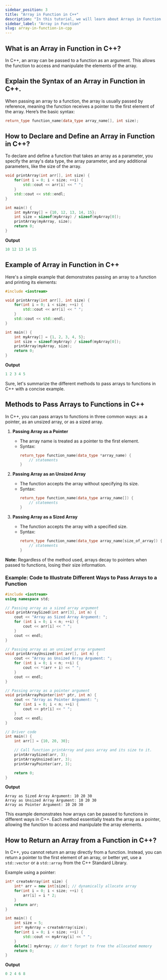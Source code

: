 ```yaml
---
sidebar_position: 3
title: "Array in Function in C++"
description: "In this tutorial, we will learn about Arrays in Function in C++ programming with the help of examples. An array is a collection of elements of the same data type that are stored in contiguous memory locations. Arrays are used to store multiple values in a single variable."
sidebar_label: "Array in Function"
slug: array-in-function-in-cpp
---
```


## What is an Array in Function in C++?

In C++, an array can be passed to a function as an argument. This allows the function to access and manipulate the elements of the array.

## Explain the Syntax of an Array in Function in C++.

When passing an array to a function, the array is usually passed by reference, meaning the function receives a pointer to the first element of the array. Here’s the basic syntax:

```cpp
return_type function_name(data_type array_name[], int size);
```

## How to Declare and Define an Array in Function in C++?

To declare and define a function that takes an array as a parameter, you specify the array's data type, the array parameter, and any additional parameters, like the size of the array.

```cpp
void printArray(int arr[], int size) {
    for(int i = 0; i < size; ++i) {
        std::cout << arr[i] << " ";
    }
    std::cout << std::endl;
}

int main() {
    int myArray[] = {10, 12, 13, 14, 15};
    int size = sizeof(myArray) / sizeof(myArray[0]);
    printArray(myArray, size);
    return 0;
}
```
 **Output**
```cpp
10 12 13 14 15 
```

## Example of Array in Function in C++ 

Here's a simple example that demonstrates passing an array to a function and printing its elements:

```cpp
#include <iostream>

void printArray(int arr[], int size) {
    for(int i = 0; i < size; ++i) {
        std::cout << arr[i] << " ";
    }
    std::cout << std::endl;
}

int main() {
    int myArray[] = {1, 2, 3, 4, 5};
    int size = sizeof(myArray) / sizeof(myArray[0]);
    printArray(myArray, size);
    return 0;
}
```
**Output**
```cpp
1 2 3 4 5 
```
Sure, let's summarize the different methods to pass arrays to functions in C++ with a concise example. 

## Methods to Pass Arrays to Functions in C++

In C++, you can pass arrays to functions in three common ways: as a pointer, as an unsized array, or as a sized array.

1. **Passing Array as a Pointer**

   - The array name is treated as a pointer to the first element.
   - Syntax:
     ```cpp
     return_type function_name(data_type *array_name) {
         // statements
     }
     ```

2. **Passing Array as an Unsized Array**

   - The function accepts the array without specifying its size.
   - Syntax:
     ```cpp
     return_type function_name(data_type array_name[]) {
         // statements
     }
     ```

3. **Passing Array as a Sized Array**

   - The function accepts the array with a specified size.
   - Syntax:
     ```cpp
     return_type function_name(data_type array_name[size_of_array]) {
         // statements
     }
     ```

**Note:** Regardless of the method used, arrays decay to pointers when passed to functions, losing their size information.

### Example: Code to Illustrate Different Ways to Pass Arrays to a Function

```cpp
#include <iostream>
using namespace std;

// Passing array as a sized array argument
void printArraySized(int arr[3], int n) {
    cout << "Array as Sized Array Argument: ";
    for (int i = 0; i < n; ++i) {
        cout << arr[i] << " ";
    }
    cout << endl;
}

// Passing array as an unsized array argument
void printArrayUnsized(int arr[], int n) {
    cout << "Array as Unsized Array Argument: ";
    for (int i = 0; i < n; ++i) {
        cout << *(arr + i) << " ";
    }
    cout << endl;
}

// Passing array as a pointer argument
void printArrayPointer(int* ptr, int n) {
    cout << "Array as Pointer Argument: ";
    for (int i = 0; i < n; ++i) {
        cout << ptr[i] << " ";
    }
    cout << endl;
}

// Driver code
int main() {
    int arr[] = {10, 20, 30};

    // Call function printArray and pass array and its size to it.
    printArraySized(arr, 3);
    printArrayUnsized(arr, 3);
    printArrayPointer(arr, 3);

    return 0;
}
```

**Output**

```
Array as Sized Array Argument: 10 20 30 
Array as Unsized Array Argument: 10 20 30 
Array as Pointer Argument: 10 20 30 
```

This example demonstrates how arrays can be passed to functions in different ways in C++. Each method essentially treats the array as a pointer, allowing the function to access and manipulate the array elements.

## How to Return an Array from a Function in C++?

In C++, you cannot return an array directly from a function. Instead, you can return a pointer to the first element of an array, or better yet, use a `std::vector` or a `std::array` from the C++ Standard Library.

Example using a pointer:

```cpp
int* createArray(int size) {
    int* arr = new int[size]; // dynamically allocate array
    for(int i = 0; i < size; ++i) {
        arr[i] = i * 2;
    }
    return arr;
}

int main() {
    int size = 5;
    int* myArray = createArray(size);
    for(int i = 0; i < size; ++i) {
        std::cout << myArray[i] << " ";
    }
    delete[] myArray; // don't forget to free the allocated memory
    return 0;
}
```
**Output**

```cpp
0 2 4 6 8 
```